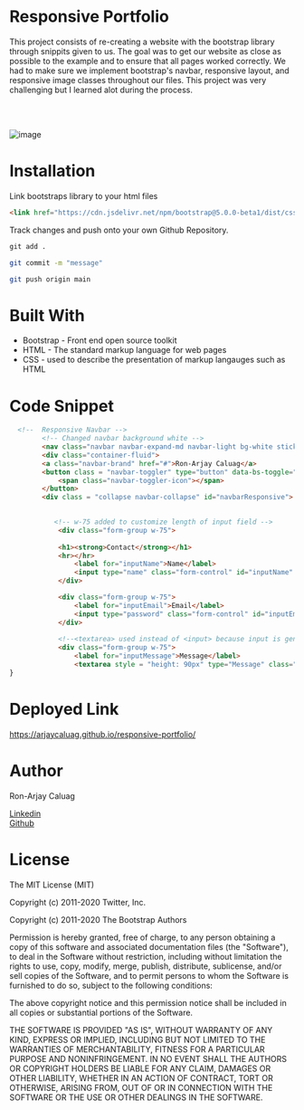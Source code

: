 # **Responsive Portfolio**

This project consists of re-creating a website with the bootstrap library through snippits given to us. The goal was to get our website as close as possible to the example and to ensure that all pages worked correctly. We had to make sure we implement bootstrap's navbar, responsive layout, and responsive image classes throughout our files. This project was very challenging but I learned alot during the process.

<br><br>

![image](https://user-images.githubusercontent.com/52800632/102450610-ac914c80-3feb-11eb-92d1-546efa95ba41.png)

# **Installation**
Link bootstraps library to your html files
```html
<link href="https://cdn.jsdelivr.net/npm/bootstrap@5.0.0-beta1/dist/css/bootstrap.min.css" rel="stylesheet" integrity="sha384-giJF6kkoqNQ00vy+HMDP7azOuL0xtbfIcaT9wjKHr8RbDVddVHyTfAAsrekwKmP1" crossorigin="anonymous">
```

Track changes and push onto your own Github Repository.

```html
git add .
```
```bash
git commit -m "message"
```
```bash
git push origin main
```

# **Built With**

<ul>
    <li> Bootstrap - Front end open source toolkit
    <li> HTML - The standard markup language for web pages </li>
    <li> CSS - used to describe the presentation of markup langauges such as HTML </li>
</ul>

# **Code Snippet**

```html 
  <!--  Responsive Navbar -->
        <!-- Changed navbar background white -->
        <nav class="navbar navbar-expand-md navbar-light bg-white sticky top">
        <div class="container-fluid">
        <a class="navbar-brand" href="#">Ron-Arjay Caluag</a>
        <button class = "navbar-toggler" type="button" data-bs-toggle="collapse" data-bs-target="#navbarResponsive" aria-contrls="navbarResponsive" aria-expanded="false" aria-label="Toggle navigation">
            <span class="navbar-toggler-icon"></span>
        </button>
        <div class = "collapse navbar-collapse" id="navbarResponsive">
```
```html
 
           <!-- w-75 added to customize length of input field -->
            <div class="form-group w-75">
            
            <h1><strong>Contact</strong></h1>
            <hr></hr>
                <label for="inputName">Name</label>
                <input type="name" class="form-control" id="inputName" aria-describedby="emailHelp" placeholder="Name">
            </div>

            <div class="form-group w-75">
                <label for="inputEmail">Email</label>
                <input type="password" class="form-control" id="inputEmail" placeholder="Email">
            </div>
           
            <!--<textarea> used instead of <input> because input is generally used for single lined input -->
            <div class="form-group w-75">
                <label for="inputMessage">Message</label>
                <textarea style = "height: 90px" type="Message" class="form-control " id="inputMessage" placeholder="Message"></textarea>
}
```
# **Deployed Link**

https://arjaycaluag.github.io/responsive-portfolio/

# **Author**

Ron-Arjay Caluag

[Linkedin](https://www.linkedin.com/in/ron-arjay-caluag-00b29b182/)
<br>
[Github](https://github.com/ArjayCaluag)

# **License**

The MIT License (MIT)

Copyright (c) 2011-2020 Twitter, Inc.

Copyright (c) 2011-2020 The Bootstrap Authors

Permission is hereby granted, free of charge, to any person obtaining a copy of this software and associated documentation files (the "Software"), to deal in the Software without restriction, including without limitation the rights to use, copy, modify, merge, publish, distribute, sublicense, and/or sell copies of the Software, and to permit persons to whom the Software is furnished to do so, subject to the following conditions:

The above copyright notice and this permission notice shall be included in all copies or substantial portions of the Software.

THE SOFTWARE IS PROVIDED "AS IS", WITHOUT WARRANTY OF ANY KIND, EXPRESS OR IMPLIED, INCLUDING BUT NOT LIMITED TO THE WARRANTIES OF MERCHANTABILITY, FITNESS FOR A PARTICULAR PURPOSE AND NONINFRINGEMENT. IN NO EVENT SHALL THE AUTHORS OR COPYRIGHT HOLDERS BE LIABLE FOR ANY CLAIM, DAMAGES OR OTHER LIABILITY, WHETHER IN AN ACTION OF CONTRACT, TORT OR OTHERWISE, ARISING FROM, OUT OF OR IN CONNECTION WITH THE SOFTWARE OR THE USE OR OTHER DEALINGS IN THE SOFTWARE.
